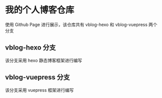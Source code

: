 # 我的个人博客仓库
使用 Github Page 进行展示，该仓库共有 vblog-hexo 和 vblog-vuepress 两个分支

## vblog-hexo 分支
该分支采用 hexo 静态博客框架进行编写

## vblog-vuepress 分支
该分支采用 vuepress 框架进行编写